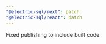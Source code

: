 ```yaml
---
"@electric-sql/next": patch
"@electric-sql/react": patch
---
```


Fixed publishing to include built code
